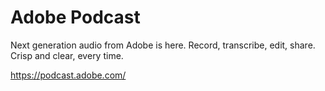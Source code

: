 # Adobe Podcast
Next generation audio from Adobe is here. Record, transcribe, edit, share. Crisp and clear, every time.

https://podcast.adobe.com/
